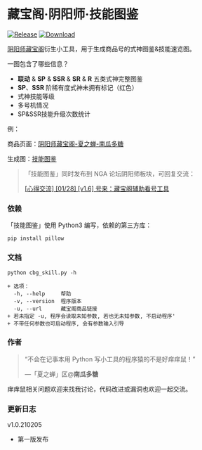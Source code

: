 # 藏宝阁·阴阳师·技能图鉴

[![Release](https://img.shields.io/badge/Release-1.0-brightgreen.svg?style=flat-square)](https://github.com/nguaduot/yys-cbg-skill)
[![Download](https://img.shields.io/badge/Download-EXE-brightgreen.svg?style=flat-square)](dist/%E6%8A%80%E8%83%BD%E5%9B%BE%E9%89%B41.0.exe)

[阴阳师藏宝阁](https://yys.cbg.163.com/)衍生小工具，用于生成商品号的式神图鉴&技能速览图。

一图包含了哪些信息？
+ **联动** & **SP** & **SSR** & **SR** & **R** 五类式神完整图鉴
+ **SP**、**SSR** 阶稀有度式神未拥有标记（红色）
+ 式神技能等级
+ 多号机情况
+ SP&SSR技能升级次数统计

例：

商品页面：[阴阳师藏宝阁-夏之蝉-南瓜多糖](https://yys.cbg.163.com/cgi/mweb/equip/21/202101152201616-21-VTG7H9VQQFVSG)

生成图：[技能图鉴](sample/cbg_中国区-iOS_夏之蝉_南瓜多糖_20210201095612_skill.png)

> 「技能图鉴」同时发布到 NGA 论坛阴阳师板块，可回复交流：
> 
> [[心得交流] [01/28] [v1.6] 号来：藏宝阁辅助看号工具](https://nga.178.com/read.php?tid=23005018)

### 依赖

「技能图鉴」使用 Python3 编写，依赖的第三方库：

```
pip install pillow
```

### 文档

```
python cbg_skill.py -h
```

```
+ 选项：
  -h, --help     帮助
  -v, --version  程序版本
  -u, --url      藏宝阁商品链接
+ 若未指定 -u, 程序会读取未知参数, 若也无未知参数, 不启动程序'
+ 不带任何参数也可启动程序, 会有参数输入引导
```

### 作者

> “不会在记事本用 Python 写小工具的程序猿的不是好痒痒鼠！”
>
> —「夏之蝉」区@**南瓜多糖**

痒痒鼠相关问题欢迎来找我讨论，代码改进或漏洞也欢迎一起交流。

### 更新日志

v1.0.210205
+ 第一版发布